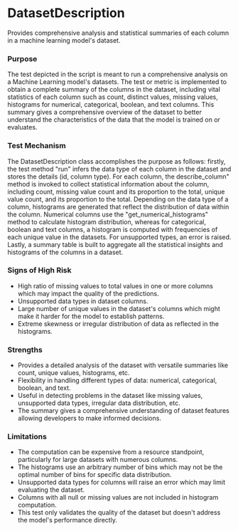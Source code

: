 # DatasetDescription

Provides comprehensive analysis and statistical summaries of each column in a machine learning model's dataset.

### Purpose

The test depicted in the script is meant to run a comprehensive analysis on a Machine Learning model's datasets.
The test or metric is implemented to obtain a complete summary of the columns in the dataset, including vital
statistics of each column such as count, distinct values, missing values, histograms for numerical, categorical,
boolean, and text columns. This summary gives a comprehensive overview of the dataset to better understand the
characteristics of the data that the model is trained on or evaluates.

### Test Mechanism

The DatasetDescription class accomplishes the purpose as follows: firstly, the test method "run" infers the data
type of each column in the dataset and stores the details (id, column type). For each column, the
describe_column" method is invoked to collect statistical information about the column, including count,
missing value count and its proportion to the total, unique value count, and its proportion to the total. Depending
on the data type of a column, histograms are generated that reflect the distribution of data within the column.
Numerical columns use the "get_numerical_histograms" method to calculate histogram distribution, whereas for
categorical, boolean and text columns, a histogram is computed with frequencies of each unique value in the
datasets. For unsupported types, an error is raised. Lastly, a summary table is built to aggregate all the
statistical insights and histograms of the columns in a dataset.

### Signs of High Risk

- High ratio of missing values to total values in one or more columns which may impact the quality of the
predictions.
- Unsupported data types in dataset columns.
- Large number of unique values in the dataset's columns which might make it harder for the model to establish
patterns.
- Extreme skewness or irregular distribution of data as reflected in the histograms.

### Strengths

- Provides a detailed analysis of the dataset with versatile summaries like count, unique values, histograms, etc.
- Flexibility in handling different types of data: numerical, categorical, boolean, and text.
- Useful in detecting problems in the dataset like missing values, unsupported data types, irregular data
distribution, etc.
- The summary gives a comprehensive understanding of dataset features allowing developers to make informed
decisions.

### Limitations

- The computation can be expensive from a resource standpoint, particularly for large datasets with numerous columns.
- The histograms use an arbitrary number of bins which may not be the optimal number of bins for specific data
distribution.
- Unsupported data types for columns will raise an error which may limit evaluating the dataset.
- Columns with all null or missing values are not included in histogram computation.
- This test only validates the quality of the dataset but doesn't address the model's performance directly.